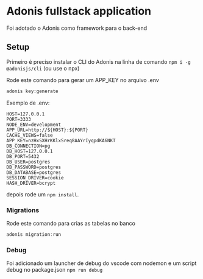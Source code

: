 # Adonis fullstack application

Foi adotado o Adonis como framework para o back-end

## Setup

Primeiro é preciso instalar o CLI do Adonis na linha de comando `npm i -g @adonisjs/cli` (ou use o npx)

Rode este comando para gerar um APP_KEY no arquivo .env

```bash
adonis key:generate
```

Exemplo de .env:

```
HOST=127.0.0.1
PORT=3333
NODE_ENV=development
APP_URL=http://${HOST}:${PORT}
CACHE_VIEWS=false
APP_KEY=nzHxSXHrKKlxSreq8AAYrIyqpdKA6NKT
DB_CONNECTION=pg
DB_HOST=127.0.0.1
DB_PORT=5432
DB_USER=postgres
DB_PASSWORD=postgres
DB_DATABASE=postgres
SESSION_DRIVER=cookie
HASH_DRIVER=bcrypt
```

depois rode um `npm install`.

### Migrations

Rode este comando para crias as tabelas no banco

```js
adonis migration:run
```

### Debug

Foi adicionado um launcher de debug do vscode com nodemon e um script debug no package.json `npm run debug`
